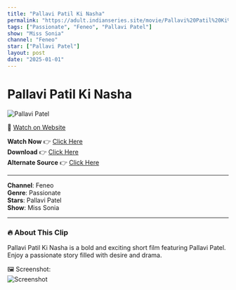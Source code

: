 ```yaml
---
title: "Pallavi Patil Ki Nasha"
permalink: "https://adult.indianseries.site/movie/Pallavi%20Patil%20Ki%20Nasha"
tags: ["Passionate", "Feneo", "Pallavi Patel"]
show: "Miss Sonia"
channel: "Feneo"
star: ["Pallavi Patel"]
layout: post
date: "2025-01-01"
---
```


# Pallavi Patil Ki Nasha

![Pallavi Patel](https://shorts.desisins.com/wp-content/uploads/2024/06/Pallavi-Patil-Miss-sonia-Feneo-DesiSins.com_.jpg)

🔗 [Watch on Website](https://adult.indianseries.site/movie/Pallavi%20Patil%20Ki%20Nasha)

**Watch Now** 👉 [Click Here](https://adult.indianseries.site/movie/Pallavi%20Patil%20Ki%20Nasha)  
**Download** 👉 [Click Here](https://adult.indianseries.site/movie/Pallavi%20Patil%20Ki%20Nasha)  
**Alternate Source** 👉 [Click Here](https://adult.indianseries.site/movie/Pallavi%20Patil%20Ki%20Nasha)

---

**Channel**: Feneo  
**Genre**: Passionate  
**Stars**: Pallavi Patel  
**Show**: Miss Sonia

---

### 🔥 About This Clip

Pallavi Patil Ki Nasha is a bold and exciting short film featuring Pallavi Patel. Enjoy a passionate story filled with desire and drama.
 
🖼️ Screenshot:  
![Screenshot](https://shorts.desisins.com/wp-content/uploads/2024/06/Pallavi-Patil-Miss-sonia-Feneo-DesiSins.com_.jpg)

